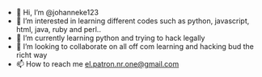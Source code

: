 - 👋 Hi, I’m @johanneke123
- 👀 I’m interested in learning different codes such as python, javascript, html, java, ruby and perl..
- 🌱 I’m currently learning python and trying to hack legally
- 💞️ I’m looking to collaborate on all off com learning and hacking bud the richt way
- 📫 How to reach me el.patron.nr.one@gmail.com

<!---
johanneke123/johanneke123 is a ✨ special ✨ repository because its `README.md` (this file) appears on your GitHub profile.
You can click the Preview link to take a look at your changes.
--->
